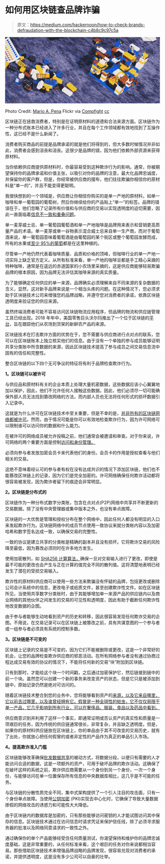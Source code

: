# 如何用区块链查品牌诈骗

> 原文：<https://medium.com/hackernoon/how-to-check-brands-defraudation-with-the-blockchain-c4b8c9c97c5a>

![](img/b327310b40a975dada78da21f92e1a14.png)

Photo Credit: [Mario A. Pena](https://www.flickr.com/photos/99058495@N00/32634430557/) Flickr via [Compfight](http://compfight.com) [cc](https://creativecommons.org/licenses/by-sa/2.0/)

区块链正在拯救消费者，特别是在证明原材料的道德和合法来源方面。区块链作为一种分布式账本已经进入了许多行业，并且在每个工作领域都有效地找到了互操作性，这已经不是什么新闻了。

消费者购买商品的前提是品牌承诺的就是他们将得到的，但大多数时候情况并非如此，消费者会感到沮丧和沮丧。这很少是品牌的错，因为他们依赖外部资源来获得原材料。

当你依赖供应商提供原材料时，你最容易受到这种欺诈行为的影响。通常，你被期望保持你的品牌承诺和价值主张，以吸引对你的品牌的注意，最大化品牌忠诚度，并保留你的客户群，但是，你经常被供应商的摆布，他们往往欺骗你相信你的原材料是“单一的”，并且不能变得更聪明。

我很快想到的一个领域是，供应商让你相信你购买的是单一产地的原材料，如单一咖啡和单一葡萄园的葡萄树，然后你继续给你的产品贴上“单一”的标签。品牌的错误在于，他们忽略了记录所有价值和与供应商的交易以实现透明度的迫切需要，因此一直面临着[信息不一致和重叠问题](https://hackernoon.com/cross-border-business-blockchain-platform-by-safe-of-china-37b8f6c639f0)。

单一麦芽威士忌、单一葡萄园葡萄酒和单一产地咖啡是品牌用来表示和营销更高质量产品的术语。单一麦芽或单一谷物表示混合威士忌来自单一生产商，而对于葡萄酒来说，单一葡萄园意味着葡萄酒是由葡萄园的某个街区或整个葡萄园发酵而成，所有的水果或[至少 95%的葡萄](https://daily.sevenfifty.com/a-new-era-for-u-s-wine-labeling-laws/)都是在这里种植的。

尽管单一产地仍然代表着咖啡质量、品质和价格的顶峰，但咖啡行业的单一产地一词实际上缺乏官方定义。从所有标准来看，单一产地的咖啡豆都是手工精心采摘的特种咖啡，通常是在遥远的赤道国家的小农场里采摘的，这是供应商能够轻易欺骗品牌的根本原因，因为品牌无法评估其咖啡来源的真实质量。

为了能够确定任何供应的单一来源，品牌确实必须理解来自不同来源的复杂数据的含义，显然，这对新手品牌来说是一个相当头疼的问题。在这种情况下，您必须求助于区块链技术公司来增强您的品牌战略，并遵守您对消费者的承诺，依靠区块链透明度来验证您的供应来源。

虽然终端消费者可能不容易访问区块链物流应用程序，但品牌的物流和供应链管理工具已经出现。2018 年年中，美国零售巨头沃尔玛推出了一个位于区块链的[平台](https://hackernoon.com/using-blockchain-innovation-to-rebuild-trust-in-the-food-industry-b0d752aca45)，旨在跟踪他们从农场到货架的新鲜农产品的来源。

区块链技术在打击欺诈方面的优势在于，您不需要与供应商进行点对点的联系，您可以在区块链账本上独立核实他们的信息。由于没有一个单独的参与成员能够证明共享分类账中所含数据的来源，因此区块链技术提高了参与成员之间交易信息流中固有的信任和完整性。

整合区块链的以下四个无可争议的特征将有利于品牌检查欺诈行为。

**1。区块链可以被许可**

与供应品和原材料有关的企业本质上处理大量机密数据，这些数据应该小心翼翼地加以保护，因此，他们不允许任何人接触这些数据。因此，他们必须尽一切可能确保外部人员无法找到篡改网络的方法，而内部人员也无法将任何形式的损坏数据引入记录中。

这就是为什么许可在区块链技术中至关重要，但是不幸的是，[并非所有的区块链网络都被许可](https://www.investopedia.com/terms/p/permissioned-blockchains.asp)。然而，由于情况可能是你可以有效地检查欺诈行为，因为许可网络可以限制谁可以访问你的数据和什么能力。

在被许可的网络成员被允许投稿之前，他们通常会被邀请和审查。对于你来说，许可网络的两个重要方面是控制[访问和身份管理。](https://readwrite.com/2012/03/30/three-approaches-to-securing-i/)

必须向参与者发放加密会员卡来代表他们的身份。会员卡的作用是授权查看与他们相关的交易。

这绝不意味着经认可的参与者有权在没有达成共识的情况下添加区块链，他们也不能篡改区块链上的记录，因为它们是完全加密的。许可网络确保任何欺诈活动都将很容易被发现，因为欺诈者留下的痕迹会非常明显。

**2。区块链是分布式的**

区块链作为一种分布式数字分类账，包含在点对点(P2P)网络中共享并不断更新的交易数据。除了没有中央管理器或集中版本之外，也没有单点故障。

区块链的一大优势是管理和授权分布在整个网络中，因此任何人都没有明显的入口来发起欺诈行为。区块链网络中的成员节点使用一致协议来就分类帐内容以及加密哈希和数字签名达成一致，以确保交易的完整性。

一致的协议是建立共享的分类帐是精确的副本并且没有损坏。它将欺诈交易的风险降至最低，因为篡改必须同时在许多地方发生。

使用加密散列，如 [SHA256 计算算法，](https://www.researchgate.net/publication/259508311_A_compact_FPGA-based_processor_for_the_Secure_Hash_Algorithm_SHA-256)确保一旦对交易输入进行了更改，即使是最不可能的更改也会产生与正在计算的值完全不同的散列值。这将清楚地表明已经发生了潜在的受损交易输入。

欺诈性的原材料供应商可以使用一些方法来欺骗没有怀疑的品牌，包括更改或删除公司会计系统中的信息，更改电子或纸质文件，甚至创建欺诈性文件。如在区块链所见，当使用共享数字分类账时，由于其能够增加单一来源产品的供应链内以及商业网络的其他伙伴之间发生的交易的可见性和透明度，因此有助于截断任何欺诈性地改变数据的企图。

由于参与者能够生动地看到资产的历史和转移，因此很容易发现任何欺诈交易的企图。不用说，在交易记录可以在区块链上被篡改之前，具有共谋意图的一个参与者或一组参与者必须具有系统的控制多数。

**3。区块链是不可变的**

区块链上记录的交易是不可变的，因为它们不能被删除或更改，这是一个非常好的机会，让您的品牌检查欺诈供应商的邪恶活动。在所有网络参与者没有通过协商过程达成交易有效的协议的情况下，不能将任何新的交易“块”附加到区块链。

只有到那时，才能给这个块一个时间戳，之后通过加密保护它，然后链接到链中的前一个块。虽然您可以创建一个新的事务来改变资产的状态，但是它只是被添加到链中，原始记录仍然是绝对可访问的。

随着区块链技术整合到您的业务中，您将能够看到资产的[来源，以及它来自哪里，它以前去过哪里，以及谁曾经拥有它。假冒是一种全球性的蛀虫，它不仅仅局限于单一产品，它几乎影响到所有行业，可以在奢侈品、服装、食品以及药品中看到。](https://readwrite.com/2018/06/21/most-people-are-dead-wrong-about-bitcoin-and-criminals/)

供应商意识到并利用了这样一个事实，即通常证明或否认资产的真实性和质量是一项艰巨的任务，因为传统的供应链通常很长，非常复杂，并且缺乏透明度。但是，如果你的原材料供应链放在区块链上，你的单品由于其不可改变的交易历史，就有了出处，你就放心把任何假冒的或者非定性的产品作为真正的单品引入市场。

**4。提高欺诈准入门槛**

区块链能够改革确保[批发数据共享](https://www.gsma.com/newsroom/wp-content/uploads//IG.03-v1.0_Whitepaper.pdf)的被动方式，将数据分段，以便只有需要的人才能访问合适的数据，这是一项额外的资产，可用于破坏品牌的欺诈活动。这确保了在破坏这样的系统之前，欺诈供应商需要从一个身份到另一个身份，一次一个身份，与能够访问在单一位置保存所有信息的中央数据库相比，这几乎是不可能的任务。

与区块链的分散性质完全不同，集中式架构提供了一个引人注目的攻击面，只有一个身份单点故障。当使用[公钥加密](https://readwrite.com/2016/03/22/primer-data-encryption-sc3/) (PKI)实现去中心化时，它确保了导致大量数据掺假的网络攻击的诱惑力和可能性大大降低。

由于区块链内的数据库是加密的，只有那些能够访问密钥的人才能试图访问其中保存的信息。区块链技术通过在访问信息时请求凭证来保护信任线，除了必须寻求服务器的批准以及网络同意请求的一致性之外。

通过确保你的单个产品能够经受住任何质量测试，你渴望保持和维护你的品牌忠诚度基础，这是非常重要的，从任何标准来看，这个艰巨的任务对你来说都相当容易。那些借助区块链技术来增强品牌战略的品牌发现，很容易兑现对消费者的承诺，并提供透明度，这是没有多少公司可以自豪的壮举。